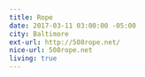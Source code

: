 ```yaml
---
title: Rope
date: 2017-03-11 03:00:00 -05:00
city: Baltimore
ext-url: http://508rope.net/
nice-url: 508rope.net
living: true
---
```

